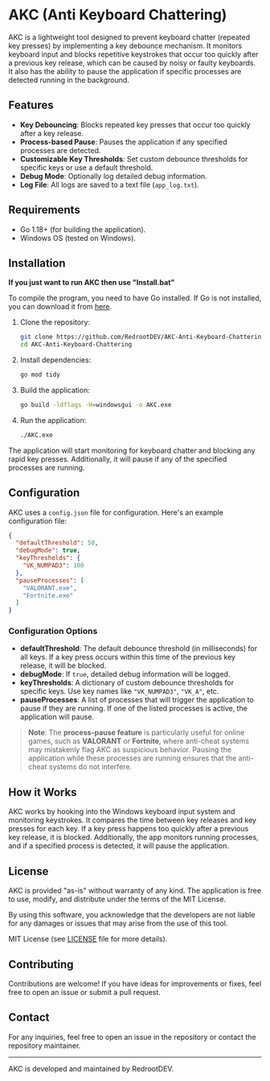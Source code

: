 
# AKC (Anti Keyboard Chattering)

AKC is a lightweight tool designed to prevent keyboard chatter (repeated key presses) by implementing a key debounce mechanism. It monitors keyboard input and blocks repetitive keystrokes that occur too quickly after a previous key release, which can be caused by noisy or faulty keyboards. It also has the ability to pause the application if specific processes are detected running in the background.

## Features

- **Key Debouncing**: Blocks repeated key presses that occur too quickly after a key release.
- **Process-based Pause**: Pauses the application if any specified processes are detected.
- **Customizable Key Thresholds**: Set custom debounce thresholds for specific keys or use a default threshold.
- **Debug Mode**: Optionally log detailed debug information.
- **Log File**: All logs are saved to a text file (`app_log.txt`).

## Requirements

- Go 1.18+ (for building the application).
- Windows OS (tested on Windows).

## Installation

**If you just want to run AKC then use "Install.bat"**

To compile the program, you need to have Go installed. If Go is not installed, you can download it from [here](https://golang.org/dl/).

1. Clone the repository:

   ```bash
   git clone https://github.com/RedrootDEV/AKC-Anti-Keyboard-Chattering.git
   cd AKC-Anti-Keyboard-Chattering
   ```

2. Install dependencies:

   ```bash
   go mod tidy
   ```

3. Build the application:

   ```bash
   go build -ldflags -H=windowsgui -o AKC.exe
   ```

4. Run the application:

   ```bash
   ./AKC.exe
   ```

The application will start monitoring for keyboard chatter and blocking any rapid key presses. Additionally, it will pause if any of the specified processes are running.

## Configuration

AKC uses a `config.json` file for configuration. Here's an example configuration file:

```json
{
  "defaultThreshold": 50,
  "debugMode": true,
  "keyThresholds": {
    "VK_NUMPAD3": 100
  },
  "pauseProcesses": [
    "VALORANT.exe",
    "Fortnite.exe"
  ]
}
```

### Configuration Options

- **defaultThreshold**: The default debounce threshold (in milliseconds) for all keys. If a key press occurs within this time of the previous key release, it will be blocked.
- **debugMode**: If `true`, detailed debug information will be logged.
- **keyThresholds**: A dictionary of custom debounce thresholds for specific keys. Use key names like `"VK_NUMPAD3"`, `"VK_A"`, etc.
- **pauseProcesses**: A list of processes that will trigger the application to pause if they are running. If one of the listed processes is active, the application will pause.

> **Note**: The **process-pause feature** is particularly useful for online games, such as **VALORANT** or **Fortnite**, where anti-cheat systems may mistakenly flag AKC as suspicious behavior. Pausing the application while these processes are running ensures that the anti-cheat systems do not interfere.

## How it Works

AKC works by hooking into the Windows keyboard input system and monitoring keystrokes. It compares the time between key releases and key presses for each key. If a key press happens too quickly after a previous key release, it is blocked. Additionally, the app monitors running processes, and if a specified process is detected, it will pause the application.

## License

AKC is provided "as-is" without warranty of any kind. The application is free to use, modify, and distribute under the terms of the MIT License.

By using this software, you acknowledge that the developers are not liable for any damages or issues that may arise from the use of this tool.

MIT License (see [LICENSE](LICENSE) file for more details).

## Contributing

Contributions are welcome! If you have ideas for improvements or fixes, feel free to open an issue or submit a pull request.

## Contact

For any inquiries, feel free to open an issue in the repository or contact the repository maintainer.

---

AKC is developed and maintained by RedrootDEV.
